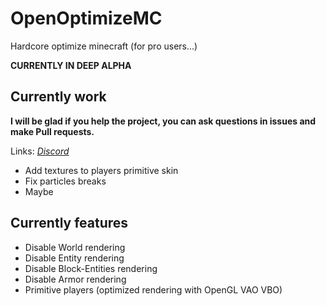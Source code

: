 # OpenOptimizeMC
Hardcore optimize minecraft (for pro users...)

**CURRENTLY IN DEEP ALPHA**

## Currently work
**I will be glad if you help the project, you can ask questions in issues and make Pull requests.**

Links: [*Discord*](https://discord.gg/Dv3pk7uMWv)

* Add textures to players primitive skin
* Fix particles breaks
* Maybe

## Currently features
* Disable World rendering
* Disable Entity rendering
* Disable Block-Entities rendering
* Disable Armor rendering
* Primitive players (optimized rendering with OpenGL VAO VBO)